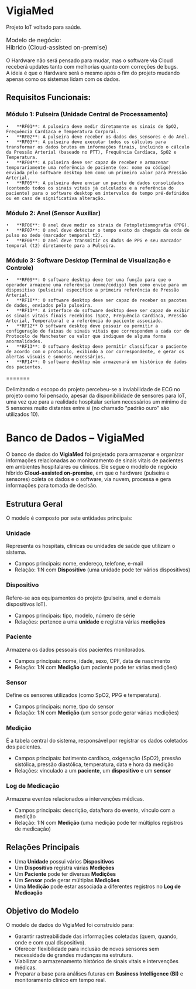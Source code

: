 # VigiaMed
Projeto IoT voltado para saúde.<br><br>
<font size ="3"> Modelo de negócio:<br>
Hibrido (Cloud-assisted on-premise)</font><br><br>
O Hardware não será pensado para mudar, mas 
o software via Cloud receberá updates tanto com melhorias
quanto com correções de bugs.<br>
A ideia é que o Hardware será o mesmo após o fim do 
projeto mudando apenas como os sistemas lidam com os 
dados.<br>

## Requisitos Funcionais:
### Módulo 1: Pulseira (Unidade Central de Processamento)
    •	**RF01**: A pulseira deve medir diretamente os sinais de SpO2, Frequência Cardíaca e Temperatura Corporal.
    •	**RF02**: A pulseira deve receber os dados dos sensores e do Anel.
    •	**RF03**: A pulseira deve executar todos os cálculos para transformar os dados brutos em informações finais, incluindo o cálculo da Pressão Arterial (baseado no PTT), Frequência Cardíaca, SpO2 e Temperatura.
    •	**RF04**: A pulseira deve ser capaz de receber e armazenar temporariamente uma referência de paciente (ex: nome ou código) enviada pelo software desktop bem como um primeiro valor para Pressão Arterial.
    •	**RF05**: A pulseira deve enviar um pacote de dados consolidados (contendo todos os sinais vitais já calculados e a referência do paciente) para o software desktop em intervalos de tempo pré-definidos 
    ou em caso de significativa alteração.
### Módulo 2: Anel (Sensor Auxiliar)
    •	**RF06**: O anel deve medir os sinais de Fotopletismografia (PPG).
    •	**RF07**: O anel deve detectar o tempo exato da chegada da onda de pulso no dedo (marcador temporal t2).
    •	**RF08**: O anel deve transmitir os dados de PPG e seu marcador temporal (t2) diretamente para a Pulseira.
### Módulo 3: Software Desktop (Terminal de Visualização e Controle)
    •	**RF09**: O software desktop deve ter uma função para que o operador armazene uma referência (nome/código) bem como envie para um dispositivo (pulseira) específico a primeira referência de Pressão Arterial.
    •	**RF10**: O software desktop deve ser capaz de receber os pacotes de dados, enviados pela pulseira.
    •	**RF11**: A interface do software desktop deve ser capaz de exibir os sinais vitais finais recebidos (SpO2, Frequência Cardíaca, Pressão Arterial, Temperatura) e a referência do paciente associado.
    •	**RF12** O software desktop deve possuir ou permitir a configuração de faixas de sinais vitais que correspondem a cada cor do Protocolo de Manchester ou valor que indiquem de alguma forma anormalidades.
    •	**RF13**: O software desktop deve permitir classificar o paciente de acordo com o protocolo, exibindo a cor correspondente, e gerar os alertas visuais e sonoros necessários.
    •	**RF14**: O software desktop não armazenará um histórico de dados dos pacientes.
=======

Delimitando o escopo do projeto percebeu-se a inviabilidade de ECG
no projeto como foi pensado, apesar da disponibilidade de sensores 
para IoT, uma vez que para a realidade hospitalar seriam necessários
um mínimo de 5 sensores muito distantes entre si (no chamado "padrão 
ouro" são utilizados 10).
 
# Banco de Dados – VigiaMed  

O banco de dados do **VigiaMed** foi projetado para armazenar e organizar informações relacionadas ao monitoramento de sinais vitais de pacientes em ambientes hospitalares ou clínicos. Ele segue o modelo de negócio híbrido **Cloud-assisted on-premise**, em que o hardware (pulseira e sensores) coleta os dados e o software, via nuvem, processa e gera informações para tomada de decisão.  

## Estrutura Geral  
O modelo é composto por sete entidades principais:  

### Unidade  
Representa os hospitais, clínicas ou unidades de saúde que utilizam o sistema.  
- Campos principais: nome, endereço, telefone, e-mail  
- Relação: 1:N com **Dispositivo** (uma unidade pode ter vários dispositivos)  

### Dispositivo  
Refere-se aos equipamentos do projeto (pulseira, anel e demais dispositivos IoT).  
- Campos principais: tipo, modelo, número de série  
- Relações: pertence a uma **unidade** e registra várias **medições**  

### Paciente  
Armazena os dados pessoais dos pacientes monitorados.  
- Campos principais: nome, idade, sexo, CPF, data de nascimento  
- Relação: 1:N com **Medição** (um paciente pode ter várias medições)  

### Sensor  
Define os sensores utilizados (como SpO2, PPG e temperatura).  
- Campos principais: nome, tipo do sensor  
- Relação: 1:N com **Medição** (um sensor pode gerar várias medições)  

### Medição  
É a tabela central do sistema, responsável por registrar os dados coletados dos pacientes.  
- Campos principais: batimento cardíaco, oxigenação (SpO2), pressão sistólica, pressão diastólica, temperatura, data e hora da medição  
- Relações: vinculado a um **paciente**, um **dispositivo** e um **sensor**  

### Log de Medicação  
Armazena eventos relacionados a intervenções médicas.  
- Campos principais: descrição, data/hora do evento, vínculo com a medição  
- Relação: 1:N com **Medição** (uma medição pode ter múltiplos registros de medicação)  

## Relações Principais  
- Uma **Unidade** possui vários **Dispositivos**  
- Um **Dispositivo** registra várias **Medições**  
- Um **Paciente** pode ter diversas **Medições**  
- Um **Sensor** pode gerar múltiplas **Medições**  
- Uma **Medição** pode estar associada a diferentes registros no **Log de Medicação**  

## Objetivo do Modelo  
O modelo de dados do VigiaMed foi construído para:  
- Garantir rastreabilidade das informações coletadas (quem, quando, onde e com qual dispositivo).  
- Oferecer flexibilidade para inclusão de novos sensores sem necessidade de grandes mudanças na estrutura.  
- Viabilizar o armazenamento histórico de sinais vitais e intervenções médicas.  
- Preparar a base para análises futuras em **Business Intelligence (BI)** e monitoramento clínico em tempo real.  
